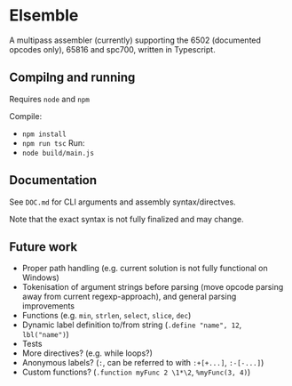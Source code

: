 # Elsemble

A multipass assembler (currently) supporting the 6502 (documented opcodes only), 65816 and spc700, written in Typescript.

## Compilng and running

Requires `node` and `npm`

Compile:
- `npm install`
- `npm run tsc`
Run:
- `node build/main.js`

## Documentation

See `DOC.md` for CLI arguments and assembly syntax/directves.

Note that the exact syntax is not fully finalized and may change.

## Future work

- Proper path handling (e.g. current solution is not fully functional on Windows)
- Tokenisation of argument strings before parsing (move opcode parsing away from current regexp-approach), and general parsing improvements
- Functions (e.g. `min`, `strlen`, `select`, `slice`, `dec`)
- Dynamic label definition to/from string (`.define "name", 12`, `lbl("name")`)
- Tests
- More directives? (e.g. while loops?)
- Anonymous labels? (`:`, can be referred to with `:+[+...]`, `:-[-...]`)
- Custom functions? (`.function myFunc 2 \1*\2`, `%myFunc(3, 4)`)
